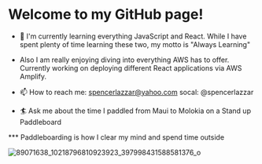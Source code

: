 
# Welcome to my GitHub page!


- 💾 I'm currently learning everything JavaScript and React. While I have spent plenty of time learning these two, my motto is "Always Learning"
- Also I am really enjoying diving into everything AWS has to offer. Currently working on deploying different React applications via AWS Amplify.

- 📫 How to reach me: spencerlazzar@yahoo.com socal: @spencerlazzar

- 🏄‍ Ask me about the time I paddled from Maui to Molokia on a Stand up Paddleboard

*** Paddleboarding is how I clear my mind and spend time outside


![89071638_10218796810923923_397998431588581376_o](https://user-images.githubusercontent.com/61704549/116324994-03671980-a776-11eb-9478-71415270e2a2.jpg)




